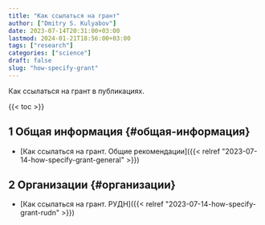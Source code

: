 ```yaml
---
title: "Как ссылаться на грант"
author: ["Dmitry S. Kulyabov"]
date: 2023-07-14T20:31:00+03:00
lastmod: 2024-01-21T18:56:00+03:00
tags: ["research"]
categories: ["science"]
draft: false
slug: "how-specify-grant"
---
```


Как ссылаться на грант в публикациях.

<!--more-->

{{< toc >}}


## <span class="section-num">1</span> Общая информация {#общая-информация}

-   [Как ссылаться на грант. Общие рекомендации]({{< relref "2023-07-14-how-specify-grant-general" >}})


## <span class="section-num">2</span> Организации {#организации}

-   [Как ссылаться на грант. РУДН]({{< relref "2023-07-14-how-specify-grant-rudn" >}})
